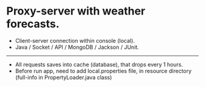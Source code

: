 # Proxy-server with weather forecasts.

 - Client-server connection within console (local).
 - Java / Socket / API / MongoDB / Jackson / JUnit.
________
 - All requests saves into cache (database), that drops every 1 hours.
 - Before run app, need to add local.properties file, in resource directory (full-info in PropertyLoader.java class)
